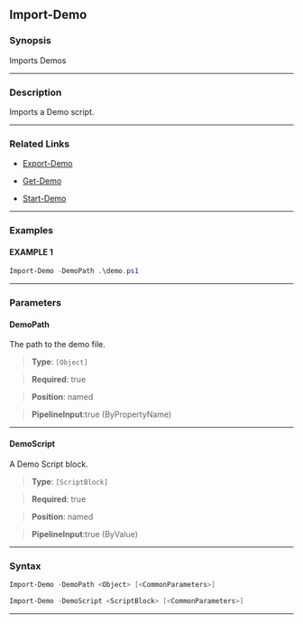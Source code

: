 Import-Demo
-----------
### Synopsis
Imports Demos

---
### Description

Imports a Demo script.

---
### Related Links
* [Export-Demo](Export-Demo.md)



* [Get-Demo](Get-Demo.md)



* [Start-Demo](Start-Demo.md)



---
### Examples
#### EXAMPLE 1
```PowerShell
Import-Demo -DemoPath .\demo.ps1
```

---
### Parameters
#### **DemoPath**

The path to the demo file.



> **Type**: ```[Object]```

> **Required**: true

> **Position**: named

> **PipelineInput**:true (ByPropertyName)



---
#### **DemoScript**

A Demo Script block.



> **Type**: ```[ScriptBlock]```

> **Required**: true

> **Position**: named

> **PipelineInput**:true (ByValue)



---
### Syntax
```PowerShell
Import-Demo -DemoPath <Object> [<CommonParameters>]
```
```PowerShell
Import-Demo -DemoScript <ScriptBlock> [<CommonParameters>]
```
---
